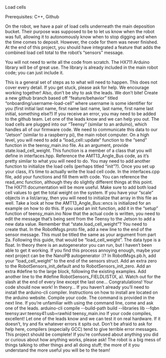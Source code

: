 Load cells

Prerequisites: C++, Github

On the robot, we have a pair of load cells underneath the main deposition bucket. Their purpose was supposed to be to let us know when the robot was full, allowing it to autonomously know when to stop digging and when the time comes to deposit. However, the code for them was never finished. 
At the end of this project, you should have integrated a feature that adds the combined load cell total to the robot’s “sensors” message. 

You will not need to write all the code from scratch. The HX711 Arduino library will be of great use. The library is already included in the main robot code; you can just include it. 

This is a general set of steps as to what will need to happen. This does not cover every detail. If you get stuck, please ask for help. We encourage working together! Also, don’t be shy to ask the leads. We don’t bite!
Create a new github branch based off “feature/behavior” titled “onboarding/username-load-cell” where username is some identifier for you (first initial last name, first name last name, last name, first name last initial, something else?) 
If you receive an error, you may need to be added to the github team. Let one of the leads know and we can help you out. 
The load cells are plugged into our “Teensy” (similar to an arduino), which handles all of our firmware code. We need to communicate this data to our “Jetson” (similar to a raspberry pi), the main robot computer. On a high level, you will need to add a “load_cell::update” function to the “send” function in the teensy_main.ino file. 
As an argument, provide state.load_cell_weight. 
This function is a member of a class that you will define in interfaces.hpp. Reference the AMT13_Angle_Bus code, as it’s pretty similar to what you will need to do. You may need to add another function to initialize the load cells (perhaps titled “init”?).
Once you set up your class, it’s time to actually write the load cell code. In the interfaces.cpp file, add your functions and fill them with code. You can reference the read_enc function, although they do slightly different things at this point. The HX711 documentation will be more useful. Make sure to add both load cell values to get the total weight on the system. 
If you have your “scale” objects in a list/array, then you will need to initialize that array in this file as well. Take a look at how the AMT13_Angle_Bus::encs is initialized for an example on how to do this. 
If you used an init function, add it in the “setup” function of teensy_main.ino
Now that the actual code is written, you need to edit the message that’s being sent from the Teensy to the Jetson to add a new data value. Remember that “state.load_cell_weight”? You need to create that. In the RobotMsgs.proto file, add a new line to the end of the sensor message. This must be titled the same as your argument from part 2a. Following this guide, that would be “load_cell_weight”. The data type is a float. 
In theory there is an autogenerator you can run, but I haven’t been able to get it working. If you find this process annoying enough, maybe your next project can be the NanoPB autogenerator :)? In RobotMsgs.pb.h, add your “load_cell_weight” to the end of the sensors struct. Add an extra zero to the RobotSensors_init_default and to RobotSensors_init_zero. Add an extra #define to the large block, following the existing examples. Add another line to the #define RobotSensors_FIELDLIST(X, a). Watch out for the slash at the end of every line except the last one…
Congratulations! Your code should now work! In theory… If you haven’t already you’ll need to install the arduino-cli compiler. Instructions on how to install are located on the arduino website. 
Compile your code. The command is provided in the next line. If you’re unfamiliar with using the command line, come and ask one of the leads. 
arduino-cli compile --build-path build --libraries lib --fqbn teensy:avr:teensy41:usb=rawhid teensy_main.ino
If your code compiles, excellent! Let one of the leads know and we can test it on real hardware. If it doesn’t, try and fix whatever errors it spits out. Don’t be afraid to ask for help here, compilers (especially GCC) tend to give terrible error messages. 
This project should be complete! If you’re confused about anything you did or curious about how anything works, please ask! The robot is a big mess of things talking to other things and all doing stuff; the more of it you understand the more useful you will be to the team! 
